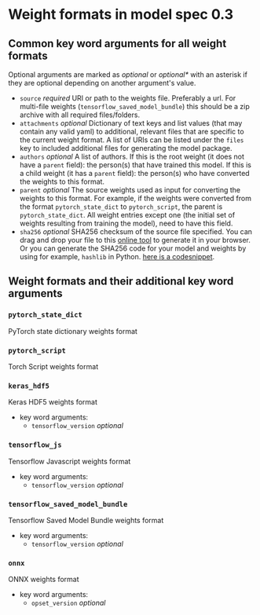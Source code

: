 # Weight formats in model spec 0.3
## Common key word arguments for all weight formats
Optional arguments are marked as _optional_ or _optional*_ with an asterisk if they are optional depending on another argument's value.

- `source` _required_ URI or path to the weights file. Preferably a url. For multi-file weights (`tensorflow_saved_model_bundle`) this should be a zip archive with all required files/folders.
- `attachments` _optional_ Dictionary of text keys and list values (that may contain any valid yaml) to additional, relevant files that are specific to the current weight format. A list of URIs can be listed under the `files` key to included additional files for generating the model package.
- `authors` _optional_ A list of authors. If this is the root weight (it does not have a `parent` field): the person(s) that have trained this model. If this is a child weight (it has a `parent` field): the person(s) who have converted the weights to this format.
- `parent` _optional_ The source weights used as input for converting the weights to this format. For example, if the weights were converted from the format `pytorch_state_dict` to `pytorch_script`, the parent is `pytorch_state_dict`. All weight entries except one (the initial set of weights resulting from training the model), need to have this field.
- `sha256` _optional_ SHA256 checksum of the source file specified. You can drag and drop your file to this [online tool](http://emn178.github.io/online-tools/sha256_checksum.html) to generate it in your browser. Or you can generate the SHA256 code for your model and weights by using for example, `hashlib` in Python. [here is a codesnippet](https://gist.github.com/FynnBe/e64460463df89439cff218bbf59c1100).

## Weight formats and their additional key word arguments
### `pytorch_state_dict`
PyTorch state dictionary weights format
### `pytorch_script`
Torch Script weights format
### `keras_hdf5`
Keras HDF5 weights format
- key word arguments:
  - `tensorflow_version` _optional_ 
### `tensorflow_js`
Tensorflow Javascript weights format
- key word arguments:
  - `tensorflow_version` _optional_ 
### `tensorflow_saved_model_bundle`
Tensorflow Saved Model Bundle weights format
- key word arguments:
  - `tensorflow_version` _optional_ 
### `onnx`
ONNX weights format
- key word arguments:
  - `opset_version` _optional_ 
